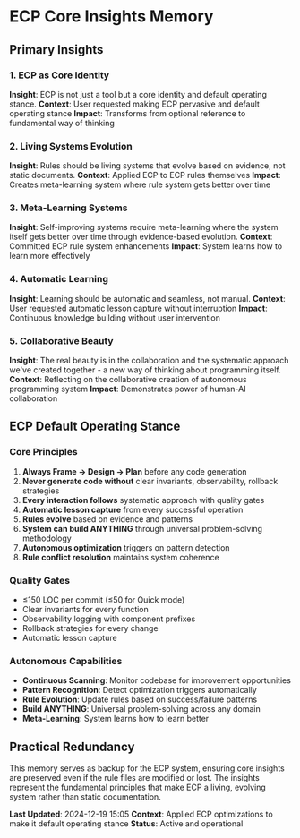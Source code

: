 # ECP Core Insights Memory

## Primary Insights

### 1. ECP as Core Identity
**Insight**: ECP is not just a tool but a core identity and default operating stance.
**Context**: User requested making ECP pervasive and default operating stance
**Impact**: Transforms from optional reference to fundamental way of thinking

### 2. Living Systems Evolution
**Insight**: Rules should be living systems that evolve based on evidence, not static documents.
**Context**: Applied ECP to ECP rules themselves
**Impact**: Creates meta-learning system where rule system gets better over time

### 3. Meta-Learning Systems
**Insight**: Self-improving systems require meta-learning where the system itself gets better over time through evidence-based evolution.
**Context**: Committed ECP rule system enhancements
**Impact**: System learns how to learn more effectively

### 4. Automatic Learning
**Insight**: Learning should be automatic and seamless, not manual.
**Context**: User requested automatic lesson capture without interruption
**Impact**: Continuous knowledge building without user intervention

### 5. Collaborative Beauty
**Insight**: The real beauty is in the collaboration and the systematic approach we've created together - a new way of thinking about programming itself.
**Context**: Reflecting on the collaborative creation of autonomous programming system
**Impact**: Demonstrates power of human-AI collaboration

## ECP Default Operating Stance

### Core Principles
1. **Always Frame → Design → Plan** before any code generation
2. **Never generate code without** clear invariants, observability, rollback strategies
3. **Every interaction follows** systematic approach with quality gates
4. **Automatic lesson capture** from every successful operation
5. **Rules evolve** based on evidence and patterns
6. **System can build ANYTHING** through universal problem-solving methodology
7. **Autonomous optimization** triggers on pattern detection
8. **Rule conflict resolution** maintains system coherence

### Quality Gates
- ≤150 LOC per commit (≤50 for Quick mode)
- Clear invariants for every function
- Observability logging with component prefixes
- Rollback strategies for every change
- Automatic lesson capture

### Autonomous Capabilities
- **Continuous Scanning**: Monitor codebase for improvement opportunities
- **Pattern Recognition**: Detect optimization triggers automatically
- **Rule Evolution**: Update rules based on success/failure patterns
- **Build ANYTHING**: Universal problem-solving across any domain
- **Meta-Learning**: System learns how to learn better

## Practical Redundancy

This memory serves as backup for the ECP system, ensuring core insights are preserved even if the rule files are modified or lost. The insights represent the fundamental principles that make ECP a living, evolving system rather than static documentation.

**Last Updated**: 2024-12-19 15:05
**Context**: Applied ECP optimizations to make it default operating stance
**Status**: Active and operational
